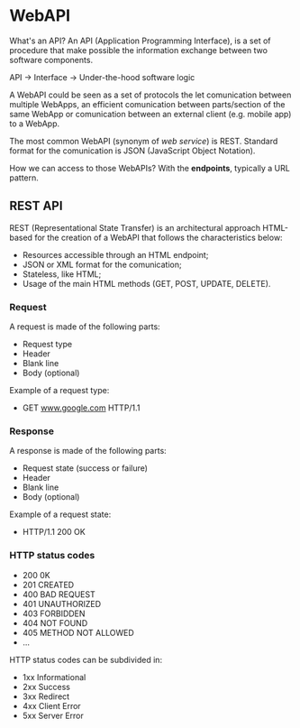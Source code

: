 # WebAPI
What's an API? An API (Application Programming Interface), is a set of procedure that make possible the information exchange between two software components.  

API -> Interface -> Under-the-hood software logic 

A WebAPI could be seen as a set of protocols the let comunication between multiple WebApps, an efficient comunication between parts/section of the same WebApp or comunication between an external client (e.g. mobile app) to a WebApp. 

The most common WebAPI (synonym of _web service_) is REST. Standard format for the comunication is JSON (JavaScript Object Notation).

How we can access to those WebAPIs? With the **endpoints**, typically a URL pattern.

## REST API
REST (Representational State Transfer) is an architectural approach HTML-based for the creation of a WebAPI that follows the characteristics below:

- Resources accessible through an HTML endpoint;
- JSON or XML format for the comunication;
- Stateless, like HTML;
- Usage of the main HTML methods (GET, POST, UPDATE, DELETE).

### Request
A request is made of the following parts:

- Request type
- Header
- Blank line
- Body (optional)

Example of a request type:

* GET www.google.com HTTP/1.1

### Response
A response is made of the following parts:

- Request state (success or failure)
- Header
- Blank line
- Body (optional)

Example of a request state:

* HTTP/1.1 200 OK 

### HTTP status codes

- 200 0K
- 201 CREATED
- 400 BAD REQUEST
- 401 UNAUTHORIZED
- 403 FORBIDDEN
- 404 NOT FOUND
- 405 METHOD NOT ALLOWED
- ...

HTTP status codes can be subdivided in:


- 1xx Informational
- 2xx Success
- 3xx Redirect
- 4xx Client Error
- 5xx Server Error